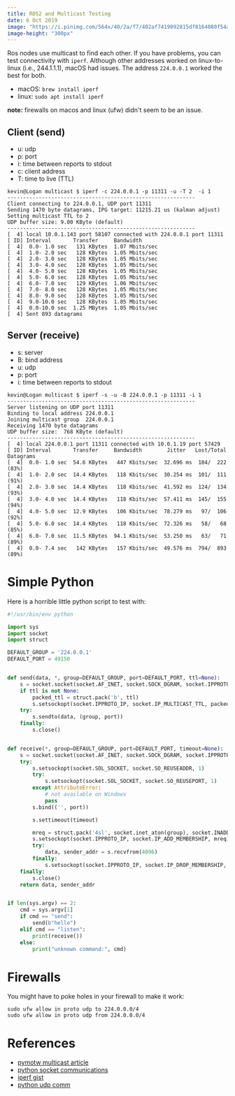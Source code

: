 ```yaml
---
title: ROS2 and Multicast Testing
date: 6 Oct 2019
image: "https://i.pinimg.com/564x/40/2a/f7/402af7419092815df8164080f54a9505.jpg"
image-height: "300px"
---
```


Ros nodes use multicast to find each other. If you have problems, you can test
connectivity with `iperf`. Although other addresses worked on linux-to-linux (i.e.,
244.1.1.1), macOS had issues. The address `224.0.0.1` worked the best for both.

- macOS: `brew install iperf`
- linux: `sudo apt install iperf`

**note:** firewalls on macos and linux (ufw) didn't seem to be an issue.

## Client (send)

- u: udp
- p: port
- i: time between reports to stdout
- c: client address
- T: time to live (TTL)

```
kevin@Logan multicast $ iperf -c 224.0.0.1 -p 11311 -u -T 2  -i 1
------------------------------------------------------------
Client connecting to 224.0.0.1, UDP port 11311
Sending 1470 byte datagrams, IPG target: 11215.21 us (kalman adjust)
Setting multicast TTL to 2
UDP buffer size: 9.00 KByte (default)
------------------------------------------------------------
[  4] local 10.0.1.143 port 58107 connected with 224.0.0.1 port 11311
[ ID] Interval       Transfer     Bandwidth
[  4]  0.0- 1.0 sec   131 KBytes  1.07 Mbits/sec
[  4]  1.0- 2.0 sec   128 KBytes  1.05 Mbits/sec
[  4]  2.0- 3.0 sec   128 KBytes  1.05 Mbits/sec
[  4]  3.0- 4.0 sec   128 KBytes  1.05 Mbits/sec
[  4]  4.0- 5.0 sec   128 KBytes  1.05 Mbits/sec
[  4]  5.0- 6.0 sec   128 KBytes  1.05 Mbits/sec
[  4]  6.0- 7.0 sec   129 KBytes  1.06 Mbits/sec
[  4]  7.0- 8.0 sec   128 KBytes  1.05 Mbits/sec
[  4]  8.0- 9.0 sec   128 KBytes  1.05 Mbits/sec
[  4]  9.0-10.0 sec   128 KBytes  1.05 Mbits/sec
[  4]  0.0-10.0 sec  1.25 MBytes  1.05 Mbits/sec
[  4] Sent 893 datagrams
```

## Server (receive)

- s: server
- B: bind address
- u: udp
- p: port
- i: time between reports to stdout

```
kevin@Logan multicast $ iperf -s -u -B 224.0.0.1 -p 11311 -i 1
------------------------------------------------------------
Server listening on UDP port 11311
Binding to local address 224.0.0.1
Joining multicast group  224.0.0.1
Receiving 1470 byte datagrams
UDP buffer size:  768 KByte (default)
------------------------------------------------------------
[  4] local 224.0.0.1 port 11311 connected with 10.0.1.19 port 57429
[ ID] Interval       Transfer     Bandwidth        Jitter   Lost/Total Datagrams
[  4]  0.0- 1.0 sec  54.6 KBytes   447 Kbits/sec  32.696 ms  184/  222 (83%)
[  4]  1.0- 2.0 sec  14.4 KBytes   118 Kbits/sec  30.254 ms  101/  111 (91%)
[  4]  2.0- 3.0 sec  14.4 KBytes   118 Kbits/sec  41.592 ms  124/  134 (93%)
[  4]  3.0- 4.0 sec  14.4 KBytes   118 Kbits/sec  57.411 ms  145/  155 (94%)
[  4]  4.0- 5.0 sec  12.9 KBytes   106 Kbits/sec  78.279 ms   97/  106 (92%)
[  4]  5.0- 6.0 sec  14.4 KBytes   118 Kbits/sec  72.326 ms   58/   68 (85%)
[  4]  6.0- 7.0 sec  11.5 KBytes  94.1 Kbits/sec  53.250 ms   63/   71 (89%)
[  4]  0.0- 7.4 sec   142 KBytes   157 Kbits/sec  49.576 ms  794/  893 (89%)
```

# Simple Python

Here is a horrible little python script to test with:

```python
#!/usr/bin/env python

import sys
import socket
import struct

DEFAULT_GROUP = '224.0.0.1'
DEFAULT_PORT = 49150


def send(data, *, group=DEFAULT_GROUP, port=DEFAULT_PORT, ttl=None):
    s = socket.socket(socket.AF_INET, socket.SOCK_DGRAM, socket.IPPROTO_UDP)
    if ttl is not None:
        packed_ttl = struct.pack('b', ttl)
        s.setsockopt(socket.IPPROTO_IP, socket.IP_MULTICAST_TTL, packed_ttl)
    try:
        s.sendto(data, (group, port))
    finally:
        s.close()


def receive(*, group=DEFAULT_GROUP, port=DEFAULT_PORT, timeout=None):
    s = socket.socket(socket.AF_INET, socket.SOCK_DGRAM, socket.IPPROTO_UDP)
    try:
        s.setsockopt(socket.SOL_SOCKET, socket.SO_REUSEADDR, 1)
        try:
            s.setsockopt(socket.SOL_SOCKET, socket.SO_REUSEPORT, 1)
        except AttributeError:
            # not available on Windows
            pass
        s.bind(('', port))

        s.settimeout(timeout)

        mreq = struct.pack('4sl', socket.inet_aton(group), socket.INADDR_ANY)
        s.setsockopt(socket.IPPROTO_IP, socket.IP_ADD_MEMBERSHIP, mreq)
        try:
            data, sender_addr = s.recvfrom(4096)
        finally:
            s.setsockopt(socket.IPPROTO_IP, socket.IP_DROP_MEMBERSHIP, mreq)
    finally:
        s.close()
    return data, sender_addr


if len(sys.argv) == 2:
    cmd = sys.argv[1]
    if cmd == "send":
        send(b"hello")
    elif cmd == "listen":
        print(receive())
    else:
        print("unknown command:", cmd)
```  

# Firewalls

You might have to poke holes in your firewall to make it work:

```
sudo ufw allow in proto udp to 224.0.0.0/4
sudo ufw allow in proto udp from 224.0.0.0/4
```

# References

- [pymotw multicast article](https://pymotw.com/2/socket/multicast.html)
- [python socket communications](https://medium.com/python-pandemonium/python-socket-communication-e10b39225a4c)
- [iperf gist](https://gist.github.com/jayjanssen/5697813)
- [python udp comm](https://wiki.python.org/moin/UdpCommunication)
